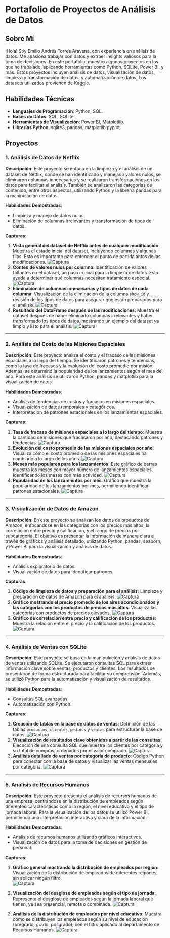 # Portafolio de Proyectos de Análisis de Datos

## Sobre Mí
¡Hola! Soy Emilio Andrés Torres Aravena, con experiencia en análisis de datos. Me apasiona trabajar con datos y extraer insights valiosos para la toma de decisiones. En este portafolio, muestro algunos proyectos en los que he trabajado, aplicando herramientas como Python, SQLite, Power BI, y más. Estos proyectos incluyen análisis de datos, visualización de datos, limpieza y transformación de datos, y automatización de datos. Los datasets utilizados provienen de Kaggle.

## Habilidades Técnicas
- **Lenguajes de Programación**: Python, SQL.
- **Bases de Datos**: SQL, SQLite.
- **Herramientas de Visualización**: Power BI, Matplotlib.
- **Librerías Python**: sqlite3, pandas, matplotlib.pyplot.

## Proyectos

### 1. Análisis de Datos de Netflix
**Descripción**: Este proyecto se enfoca en la limpieza y el análisis de un dataset de Netflix, donde se han identificado y manejado valores nulos, se eliminaron columnas innecesarias y se realizaron transformaciones en los datos para facilitar el análisis. También se analizaron las categorías de contenido, entre otros aspectos, utilizando Python y la librería pandas para la manipulación de datos.

**Habilidades Demostradas**:
- Limpieza y manejo de datos nulos.
- Eliminación de columnas irrelevantes y transformación de tipos de datos.

**Capturas**:
1. **Vista general del dataset de Netflix antes de cualquier modificación**: Muestra el estado inicial del dataset, incluyendo columnas y algunas filas. Esto es importante para entender el punto de partida antes de las modificaciones. ![Captura](capturas_netflix/Portafolio(0).png)
2. **Conteo de valores nulos por columna**: Identificación de valores faltantes en el dataset, un paso crucial para la limpieza de datos. Esto ayuda a determinar qué columnas necesitan tratamiento especial. ![Captura](capturas_netflix/portafoilio(1).png)
3. **Eliminación de columnas innecesarias y tipos de datos de cada columna**: Visualización de la eliminación de la columna `show_id` y revisión de los tipos de datos para asegurar que están preparados para el análisis. ![Captura](capturas_netflix/portafolio(2).png)
4. **Resultado del DataFrame después de las modificaciones**: Muestra el dataset después de haber eliminado columnas irrelevantes y haber transformado los tipos de datos, mostrando un ejemplo del dataset ya limpio y listo para el análisis. ![Captura](capturas_netflix/portafolio(6).png)

---

### 2. Análisis del Costo de las Misiones Espaciales
**Descripción**: Este proyecto analiza el costo y el fracaso de las misiones espaciales a lo largo del tiempo. Se identificaron patrones y tendencias, como la tasa de fracasos y la evolución del costo promedio por misión. Además, se determinó la popularidad de los lanzamientos según el mes del año. Para este análisis se utilizaron Python, pandas y matplotlib para la visualización de datos.

**Habilidades Demostradas**:
- Análisis de tendencias de costos y fracasos en misiones espaciales.
- Visualización de datos temporales y categóricos.
- Interpretación de patrones estacionales en los lanzamientos espaciales.

**Capturas**:
1. **Tasa de fracaso de misiones espaciales a lo largo del tiempo**: Muestra la cantidad de misiones que fracasaron por año, destacando patrones y tendencias. ![Captura](capturas_espaciales/captura(12.1).png)
2. **Evolución del costo promedio de las misiones espaciales por año**: Visualiza cómo el costo promedio de las misiones espaciales ha cambiado a lo largo de los años. ![Captura](capturas_espaciales/captura(8).png)
3. **Meses más populares para los lanzamientos**: Este gráfico de barras muestra los meses con mayor número de lanzamientos espaciales, identificando los meses con más actividad. ![Captura](capturas_espaciales/caputra(7.1).png)
4. **Popularidad de los lanzamientos por mes**: Gráfico que muestra la popularidad de los lanzamientos por mes, permitiendo identificar patrones estacionales. ![Captura](capturas_espaciales/captura(11.1).png)



---

### 3. Visualización de Datos de Amazon
**Descripción**: En este proyecto se analizan los datos de productos de Amazon, enfocándose en las categorías con los precios más altos, la correlación entre precio y calificación, y el rango de precios por subcategoría. El objetivo es presentar la información de manera clara a través de gráficos y análisis detallado, utilizando Python, pandas, seaborn, y Power BI para la visualización y análisis de datos.

**Habilidades Demostradas**:
- Análisis exploratorio de datos.
- Visualización de datos para identificar patrones.

**Capturas**:
1. **Código de limpieza de datos y preparación para el análisis**: Limpieza y preparación de datos de Amazon para el análisis. ![Captura](capturas_amazon/captura(0).png)
2. **Gráfico mostrando el precio promedio de los aires acondicionados y las categorías con los productos de precios más altos**: Visualiza las categorías con productos de precios elevados. ![Captura](capturas_amazon/captura_grafico(2).png)
3. **Gráfico de correlación entre precio y calificación de los productos**: Muestra la relación entre el precio y la calificación de los productos. ![Captura](capturas_amazon/captura_powerbi(3).png)

---

### 4. Análisis de Ventas con SQLite
**Descripción**: Este proyecto se basa en la manipulación y análisis de datos de ventas utilizando SQLite. Se ejecutaron consultas SQL para extraer información clave sobre ventas, productos y clientes. Los resultados se presentaron de forma estructurada para facilitar su comprensión. Además, se utilizó Python para la automatización y visualización de resultados.

**Habilidades Demostradas**:
- Consultas SQL avanzadas.
- Automatización con Python.

**Capturas**:
1. **Creación de tablas en la base de datos de ventas**: Definición de las tablas `productos`, `clientes`, `pedidos` y `ventas` para estructurar la base de datos. ![Captura](sqlite/captura_sqlite(0).png)
2. **Visualización de resultados clave obtenidos a partir de las consultas**: Ejecución de una consulta SQL que muestra los clientes por categoría y su total de compras, ordenados por el valor comprado. ![Captura](sqlite/captura_sqlite(3).png)
3. **Análisis detallado de ventas por categoría de producto**: Código Python para conectar con la base de datos y visualizar las ventas mensuales por categoría. ![Captura](sqlite/captura_sqlite(5).png)

---

### 5. Análisis de Recursos Humanos
**Descripción**: Este proyecto presenta el análisis de recursos humanos de una empresa, centrándose en la distribución de empleados según diferentes características como la región, el nivel educativo y el tipo de jornada laboral. Para la visualización de los datos se utilizó Power BI, permitiendo una interpretación interactiva y clara de la información.

**Habilidades Demostradas**:
- Análisis de recursos humanos utilizando gráficos interactivos.
- Visualización de datos para la toma de decisiones en gestión de personal.

**Capturas**:
1. **Gráfico general mostrando la distribución de empleados por región**: Visualización de la distribución de empleados de diferentes regiones, sin aplicar ningún filtro.  
   ![Captura](captura_PowerBI/powerbi(0).png)

2. **Visualización del desglose de empleados según el tipo de jornada**: Representa el desglose de empleados según la jornada laboral que tienen, ya sea presencial, remota o combinada. 
   ![Captura](captura_PowerBI/powerbi(1).png)

3. **Análisis de la distribución de empleados por nivel educativo**: Muestra cómo se distribuyen los empleados según su nivel de educación (pregrado, grado, posgrado), con el filtro aplicado al departamento de Recursos Humanos.
   ![Captura](captura_PowerBI/powerbi(2).png)



